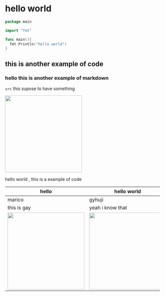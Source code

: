 # hello world

```go
package main

import "fmt"

func main(){
  fmt.Println("hello world")
}

```
## this is another example of code

### hello this is another example of markdown
`src` this supose to have something

<img width = 250 src="https://camo.githubusercontent.com/34ffa88277fa980b18bdd9d1739efcf6ef2fdf42e6f5acc2379ffaeaab82093e/68747470733a2f2f72616e6f6e2d7261742e6865726f6b756170702e636f6d2f696d6167652f676f706865722e706e67">

hello world , this is a example of code


| hello | hello world
--------|-------
| marico | gyhuji |
| this is gay | yeah i know that |
| <img width = 250 src="https://camo.githubusercontent.com/34ffa88277fa980b18bdd9d1739efcf6ef2fdf42e6f5acc2379ffaeaab82093e/68747470733a2f2f72616e6f6e2d7261742e6865726f6b756170702e636f6d2f696d6167652f676f706865722e706e67"> | <img width = 250 src="https://camo.githubusercontent.com/34ffa88277fa980b18bdd9d1739efcf6ef2fdf42e6f5acc2379ffaeaab82093e/68747470733a2f2f72616e6f6e2d7261742e6865726f6b756170702e636f6d2f696d6167652f676f706865722e706e67"> |

